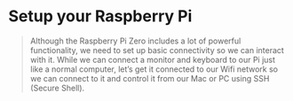 # Setup your Raspberry Pi
> Although the Raspberry Pi Zero includes a lot of powerful functionality, we need to set up basic connectivity so we can interact with it. While we can connect a monitor and keyboard to our Pi just like a normal computer, let’s get it connected to our Wifi network so we can connect to it and control it from our Mac or PC using SSH (Secure Shell).


